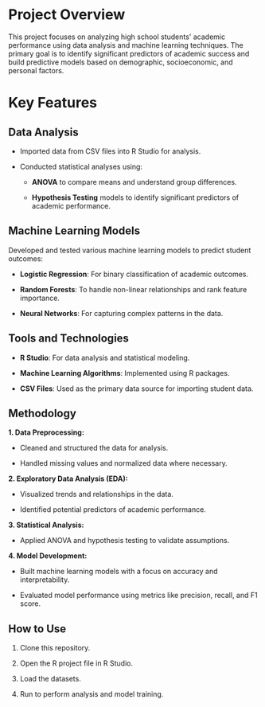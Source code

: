 # Project Overview

This project focuses on analyzing high school students' academic performance using data analysis and machine learning techniques. The primary goal is to identify significant predictors of academic success and build predictive models based on demographic, socioeconomic, and personal factors.

# Key Features

## Data Analysis

* Imported data from CSV files into R Studio for analysis.

* Conducted statistical analyses using:

  * __ANOVA__ to compare means and understand group differences.

  * __Hypothesis Testing__ models to identify significant predictors of academic performance.

## Machine Learning Models

Developed and tested various machine learning models to predict student outcomes:

* __Logistic Regression__: For binary classification of academic outcomes.

* __Random Forests__: To handle non-linear relationships and rank feature importance.

* __Neural Networks__: For capturing complex patterns in the data.

## Tools and Technologies

* __R Studio__: For data analysis and statistical modeling.

* __Machine Learning Algorithms__: Implemented using R packages.

* __CSV Files__: Used as the primary data source for importing student data.

## Methodology

__1. Data Preprocessing:__

* Cleaned and structured the data for analysis.

* Handled missing values and normalized data where necessary.

__2. Exploratory Data Analysis (EDA):__

* Visualized trends and relationships in the data.

* Identified potential predictors of academic performance.

__3. Statistical Analysis:__

* Applied ANOVA and hypothesis testing to validate assumptions.

__4. Model Development:__

* Built machine learning models with a focus on accuracy and interpretability.

* Evaluated model performance using metrics like precision, recall, and F1 score.

## How to Use

1. Clone this repository.

2. Open the R project file in R Studio.

3. Load the datasets.

4. Run to perform analysis and model training.

